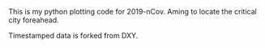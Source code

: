 This is my python plotting code for 2019-nCov.
Aming to locate the critical city foreahead.

Timestamped data is forked from DXY.
